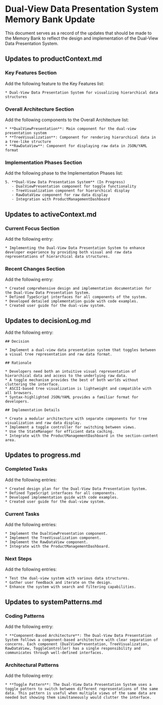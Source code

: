 # Dual-View Data Presentation System Memory Bank Update

This document serves as a record of the updates that should be made to the Memory Bank to reflect the design and implementation of the Dual-View Data Presentation System.

## Updates to productContext.md

### Key Features Section

Add the following feature to the Key Features list:
```
* Dual-View Data Presentation System for visualizing hierarchical data structures
```

### Overall Architecture Section

Add the following components to the Overall Architecture list:
```
* **DualViewPresentation**: Main component for the dual-view presentation system
* **TreeVisualization**: Component for rendering hierarchical data in a tree-like structure
* **RawDataView**: Component for displaying raw data in JSON/YAML format
```

### Implementation Phases Section

Add the following phase to the Implementation Phases list:
```
5. **Dual-View Data Presentation System** (In Progress)
   - DualViewPresentation component for toggle functionality
   - TreeVisualization component for hierarchical display
   - RawDataView component for raw data display
   - Integration with ProductManagementDashboard
```

## Updates to activeContext.md

### Current Focus Section

Add the following entry:
```
* Implementing the Dual-View Data Presentation System to enhance developer experience by providing both visual and raw data representations of hierarchical data structures.
```

### Recent Changes Section

Add the following entry:
```
* Created comprehensive design and implementation documentation for the Dual-View Data Presentation System.
* Defined TypeScript interfaces for all components of the system.
* Developed detailed implementation guide with code examples.
* Created user guide for the dual-view system.
```

## Updates to decisionLog.md

Add the following entry:

```
## Decision

* Implement a dual-view data presentation system that toggles between a visual tree representation and raw data format.

## Rationale 

* Developers need both an intuitive visual representation of hierarchical data and access to the underlying raw data.
* A toggle mechanism provides the best of both worlds without cluttering the interface.
* ASCII-based tree visualization is lightweight and compatible with all browsers.
* Syntax-highlighted JSON/YAML provides a familiar format for developers.

## Implementation Details

* Create a modular architecture with separate components for tree visualization and raw data display.
* Implement a toggle controller for switching between views.
* Use the StateManager for efficient data caching.
* Integrate with the ProductManagementDashboard in the section-content area.
```

## Updates to progress.md

### Completed Tasks

Add the following entries:
```
* Created design plan for the Dual-View Data Presentation System.
* Defined TypeScript interfaces for all components.
* Developed implementation guide with code examples.
* Created user guide for the dual-view system.
```

### Current Tasks

Add the following entries:
```
* Implement the DualViewPresentation component.
* Implement the TreeVisualization component.
* Implement the RawDataView component.
* Integrate with the ProductManagementDashboard.
```

### Next Steps

Add the following entries:
```
* Test the dual-view system with various data structures.
* Gather user feedback and iterate on the design.
* Enhance the system with search and filtering capabilities.
```

## Updates to systemPatterns.md

### Coding Patterns

Add the following entry:
```
* **Component-Based Architecture**: The Dual-View Data Presentation System follows a component-based architecture with clear separation of concerns. Each component (DualViewPresentation, TreeVisualization, RawDataView, ToggleController) has a single responsibility and communicates through well-defined interfaces.
```

### Architectural Patterns

Add the following entry:
```
* **Toggle Pattern**: The Dual-View Data Presentation System uses a toggle pattern to switch between different representations of the same data. This pattern is useful when multiple views of the same data are needed but showing them simultaneously would clutter the interface.